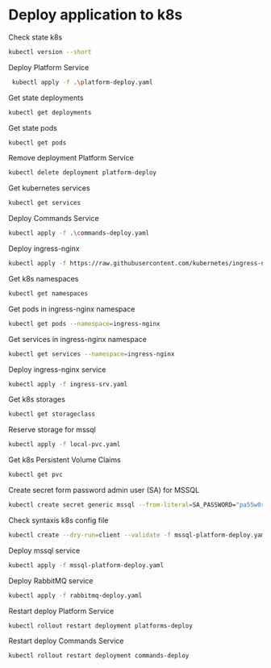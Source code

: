 # Deploy application to k8s

Check state k8s

```sh
kubectl version --short
```

Deploy Platform Service

```sh
 kubectl apply -f .\platform-deploy.yaml
```

Get state deployments

```sh
kubectl get deployments
```

Get state pods

```sh
kubectl get pods
```

Remove deployment Platform Service

```sh
kubectl delete deployment platform-deploy
```

Get kubernetes services

```sh
kubectl get services
```

Deploy Commands Service

```sh
kubectl apply -f .\commands-deploy.yaml
```

Deploy ingress-nginx

```sh
kubectl apply -f https://raw.githubusercontent.com/kubernetes/ingress-nginx/controller-v1.4.0/deploy/static/provider/cloud/deploy.yaml
```

Get k8s namespaces

```sh
kubectl get namespaces
```

Get pods in ingress-nginx namespace

```sh
kubectl get pods --namespace=ingress-nginx
```

Get services in ingress-nginx namespace

```sh
kubectl get services --namespace=ingress-nginx
```

Deploy ingress-nginx service

```sh
kubectl apply -f ingress-srv.yaml
```

Get k8s storages

```sh
kubectl get storageclass
```

Reserve storage for mssql

```sh
kubectl apply -f local-pvc.yaml
```

Get k8s Persistent Volume Claims

```sh
kubectl get pvc  
```

Create secret form password admin user (SA) for MSSQL

```sh
kubectl create secret generic mssql --from-literal=SA_PASSWORD="pa55w0rd!"
```

Check syntaxis k8s config file

```sh
kubectl create --dry-run=client --validate -f mssql-platform-deploy.yaml
```

Deploy mssql service

```sh
kubectl apply -f mssql-platform-deploy.yaml
```

Deploy RabbitMQ service

```sh
kubectl apply -f rabbitmq-deploy.yaml
```


Restart deploy Platform Service

```sh
kubectl rollout restart deployment platforms-deploy
```

Restart deploy Commands Service

```sh
kubectl rollout restart deployment commands-deploy
```